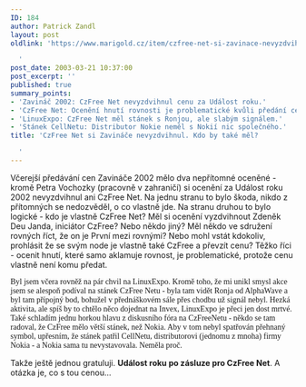 ```yaml
---
ID: 184
author: Patrick Zandl
layout: post
oldlink: 'https://www.marigold.cz/item/czfree-net-si-zavinace-nevyzdvihnul-kdo-by-take-mel

  '
post_date: 2003-03-21 10:37:00
post_excerpt: ''
published: true
summary_points:
- 'Zavináč 2002: CzFree Net nevyzdvihnul cenu za Událost roku.'
- 'CzFree Net: Ocenění hnutí rovnosti je problematické kvůli předání ceny.'
- 'LinuxExpo: CzFree Net měl stánek s Ronjou, ale slabým signálem.'
- 'Stánek CellNetu: Distributor Nokie neměl s Nokií nic společného.'
title: 'CzFree Net si Zavináče nevyzdvihnul. Kdo by také měl?

  '
---
```


<p>
Včerejší předávání cen Zavináče 2002 mělo dva nepřítomné oceněné - kromě Petra Vochozky (pracovně v zahraničí) si ocenění za Událost roku 2002 nevyzdvihnul ani CzFree Net. Na jednu stranu to bylo škoda, nikdo z přítomných se nedozvěděl, o co vlastně jde. Na stranu druhou to bylo logické - kdo je vlastně CzFree Net? Měl si ocenění vyzdvihnout Zdeněk Deu Janda, iniciátor CzFree? Nebo někdo jiný? Měl někdo ve sdružení rovných říct, že on je První mezi rovnými? Nebo mohl vstát kdokoliv, prohlásit že se svým node je vlastně také CzFree a převzít cenu? Těžko říci - ocenit hnutí, které samo aklamuje rovnost, je problematické, protože cenu vlastně není komu předat. </p>

<p>
<FONT face=Times>Byl jsem včera rovněž na pár chvil na LinuxExpo. Kromě toho, že mi unikl smysl akce jsem se alespoň podíval na stánek CzFree Netu - byla tam vidět Ronja od AlphaWave a byl tam přípojný bod, bohužel v přednáškovém sále přes chodbu už signál nebyl. Hezká aktivita, ale spíš by to chtělo něco dojednat na Invex, LinuxExpo je přeci jen dost mrtvé. Také schladím jednu horkou hlavu z diskusního fóra na CzFreeNetu - někdo se tam radoval, že CzFree mělo větší stánek, než Nokia. Aby v tom nebyl spatřován přehnaný symbol, upřesním, že stánek patřil CellNetu, distributorovi (jednomu z mnoha) firmy Nokia - a Nokia sama tu nevystavovala. Neměla proč. </FONT></p>

<p>
Takže ještě jednou gratuluji. <STRONG>Událost roku po zásluze pro CzFree Net</STRONG>.&#160;A otázka je, co s tou cenou...</p>